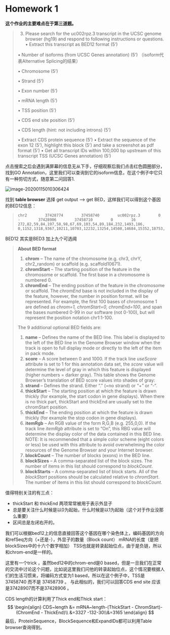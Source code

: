 # Homework 1

**这个作业的主要难点在于第三道题。**

> 3. Please search for the uc002rpz.3 transcript in the UCSC genome browser (hg19) and respond to following instructions or questions.
>   • Extract this transcript as BED12 format (5’) 
>
>   • Number of isoforms (from UCSC Genes annotation) (5’) （isoform代表Alternative Splicing的结果）
>
>    • Chromosome (5’) 
>
>   • Strand (5’) 
>
>   • Exon number (5’) 
>
>   • mRNA length (5’) 
>
>   • TSS position (5’) 
>
>   • CDS end site position (5’) 
>
>   • CDS length (hint: not including introns) (5’) 
>
>   • Extract CDS protein sequence (5’) • Extract the sequence of the exon 12 (5’), highlight this block (5’) and take a screenshot as pdf format (5’)
>   • Get all transcript IDs within 100,000 bp upstream of this transcript TSS (UCSC Genes annotation) (5’)



点击搜索之后会遇到满屏幕的信息无从下手，仔细观察后我们点击红色圆圈部分，找到GO Annotation，这里我们可以查询到它的isoform信息，在这个例子中它只有一种剪切方式，随意第二问回答1.   

![image-20200115010306424](C:%5CUsers%5Cskelv%5CAppData%5CRoaming%5CTypora%5Ctypora-user-images%5Cimage-20200115010306424.png)

找到 **table browser**  选择 get output —> get BED，这样我们可以得到这个基因的BED12信息：



> ```
> chr2        37428774        37458740        uc002rpz.3        0        -        37428906        37458710        0        16        272,82,59,84,197,58,98,67,69,103,54,89,184,232,1493,186,        0,1152,1318,9367,10211,10703,12232,13254,14508,14684,15352,18753,20748,21538,25912,29780,
> ```

BED12 其实是BED3 加上九个可选阈

> **About BED format**
>
> 1. **chrom** – The name of the chromosome (e.g. chr3, chrY, chr2_random) or scaffold (e.g. scaffold10671).
> 2. **chromStart** – The starting position of the feature in the chromosome or scaffold. The first base in a chromosome is numbered 0.
> 3. **chromEnd** – The ending position of the feature in the chromosome or scaffold. The *chromEnd* base is not included in the display of the feature, however, the number in position format. will be represented. For example, the first 100 bases of chromosome 1 are defined as *chrom=1, chromStart=0, chromEnd=100*, and span the bases numbered 0-99 in our software (not 0-100), but will represent the position notation chr1:1-100. 
>
> The 9 additional optional BED fields are:
>
> 1. **name** – Defines the name of the BED line. This label is displayed to the left of the BED line in the Genome Browser window when the track is open to full display mode or directly to the left of the item in pack mode.
> 2. **score** – A score between 0 and 1000. If the track line *useScore* attribute is set to 1 for this annotation data set, the *score* value will determine the level of gray in which this feature is displayed (higher numbers = darker gray). This table shows the Genome Browser’s translation of BED score values into shades of gray:
> 3. **strand** – Defines the strand. Either “.” (=no strand) or “+” or “-“.
> 4. **thickStart** – The starting position at which the feature is drawn thickly (for example, the start codon in gene displays). When there is no thick part, thickStart and thickEnd are usually set to the chromStart position.
> 5. **thickEnd** – The ending position at which the feature is drawn thickly (for example the stop codon in gene displays).
> 6. **itemRgb** – An RGB value of the form R,G,B (e.g. 255,0,0). If the track line *itemRgb* attribute is set to “On”, this RBG value will determine the display color of the data contained in this BED line. NOTE: It is recommended that a simple color scheme (eight colors or less) be used with this attribute to avoid overwhelming the color resources of the Genome Browser and your Internet browser.
> 7. **blockCount** – The number of blocks (exons) in the BED line.
> 8. **blockSizes** – A comma-separated list of the block sizes. The number of items in this list should correspond to *blockCount*.
> 9. **blockStarts** – A comma-separated list of block starts. All of the *blockStart* positions should be calculated relative to *chromStart*. The number of items in this list should correspond to *blockCount*.

值得特别关注的有三点：

+ thickStart  和 thickEnd 两项常常被用于表示外显子
+ 总是要关注什么时候是以0为起始，什么时候是以1为起始（这个对于作业没那么重要）
+ 区间总是左闭右开的。

我们可以根据bed12上的信息直接回答这个基因在哪个染色体上，编码基因的方向和refSeq方向（+还是-），外显子的数量（Block count） mRNA的长度（是把blockSizes中的十六个数字相加） TSS也就是转录起始位点，由于是负链，所以和chrom-end是一样的。

这里有一个trick ，虽然bed12中的chrom-end是0 based，但是一旦我们在正常的交流中讨论这个问题，比如说这里我们问他的转录起始位点，这个情况要根据人们的生活习惯来，将编码方式变为1 based，所以在这个例子中，TSS是37458740 而不是 37458739 。 与此相似的，我们可以回答CDS end site 应该是37428907而不是37428906 。

CDS length的计算利用了Thick end和Thick start：
$$
\begin{align}
CDS~length &= mRNA~length-(ThickStart - ChromStart)-(ChromEnd - ThickEnd)\\
&=3327 -132-30\\&=3165
\end{align}
$$
最后，ProteinSequence，BlockSequence和ExpandIDs都可以利用Table browser查询得到。

